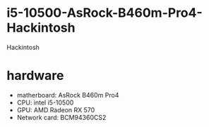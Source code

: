 # i5-10500-AsRock-B460m-Pro4-Hackintosh
Hackintosh
# hardware
* matherboard: AsRock B460m Pro4
* CPU: intel i5-10500
* GPU: AMD Radeon RX 570
* Network card: BCM94360CS2


